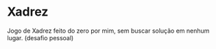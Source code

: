 # Xadrez
Jogo de Xadrez feito do zero por mim, sem buscar solução em nenhum lugar. (desafio pessoal)
